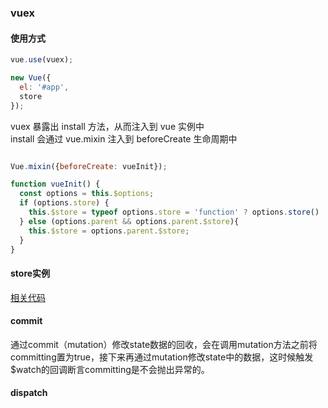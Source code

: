 ### vuex

#### 使用方式

```js
vue.use(vuex);

new Vue({
  el: '#app',
  store
});
```

vuex 暴露出 install 方法，从而注入到 vue 实例中  
install 会通过 vue.mixin 注入到 beforeCreate 生命周期中

```js

Vue.mixin({beforeCreate: vueInit});

function vueInit() {
  const options = this.$options;
  if (options.store) {
    this.$store = typeof options.store = 'function' ? options.store() : options.store;
  } else (options.parent && options.parent.$store){
    this.$store = options.parent.$store;
  }
}

```

#### store实例

[相关代码](./store.js)

#### commit

通过commit（mutation）修改state数据的回收，会在调用mutation方法之前将committing置为true，接下来再通过mutation修改state中的数据，这时候触发$watch的回调断言committing是不会抛出异常的。

#### dispatch

